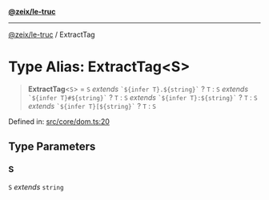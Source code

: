 [**@zeix/le-truc**](../README.md)

***

[@zeix/le-truc](../globals.md) / ExtractTag

# Type Alias: ExtractTag\<S\>

> **ExtractTag**\<`S`\> = `S` *extends* `` `${infer T}.${string}` `` ? `T` : `S` *extends* `` `${infer T}#${string}` `` ? `T` : `S` *extends* `` `${infer T}:${string}` `` ? `T` : `S` *extends* `` `${infer T}[${string}` `` ? `T` : `S`

Defined in: [src/core/dom.ts:20](https://github.com/zeixcom/ui-element/blob/824b5fcbd5a33ce95b6c2a43bfe0cce0fd18afb8/src/core/dom.ts#L20)

## Type Parameters

### S

`S` *extends* `string`
